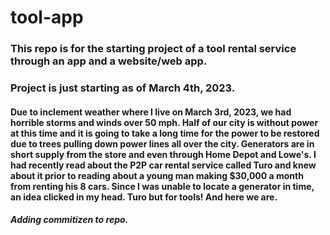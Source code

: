 # tool-app

### This repo is for the starting project of a tool rental service through an app and a website/web app.
### Project is just starting as of March 4th, 2023.
#### Due to inclement weather where I live on March 3rd, 2023, we had horrible storms and winds over 50 mph. Half of our city is without power at this time and it is going to take a long time for the power to be restored due to trees pulling down power lines all over the city. Generators are in short supply from the store and even through Home Depot and Lowe's. I had recently read about the P2P car rental service called Turo and knew about it prior to reading about a young man making $30,000 a month from renting his 8 cars. Since I was unable to locate a generator in time, an idea clicked in my head. Turo but for tools! And here we are.

##### Adding commitizen to repo.